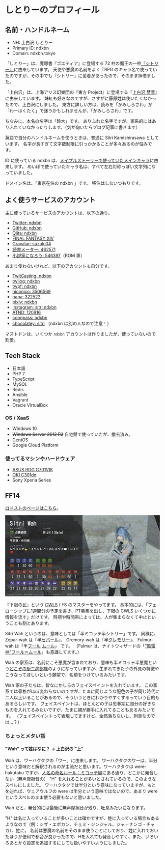 ---
---

# しとりーのプロフィール

## 名前・ハンドルネーム

- NH: 上白沢 しとりー
- Primary ID: ndxbn
- Domain: ndxbn.tokyo

「しとりー」は、魔導書『ゴエティア』に登場する 72 柱の魔王の一柱[『シトリー』](https://ja.wikipedia.org/wiki/%E3%82%B7%E3%83%88%E3%83%AA%E3%83%BC)に由来しています。
天使や悪魔の名前をよく TRPG のキャラ名で使っていたのですが、その中でも『シトリー』に愛着があったので、そのまま拝借ました。

「上白沢」は、上海アリス幻樂団の『東方 Project』に登場する『[上白沢 慧音](https://dic.pixiv.net/a/%E4%B8%8A%E7%99%BD%E6%B2%A2%E6%85%A7%E9%9F%B3)』に由来しています。
妹紅も好きなのですが、さすがに藤原姓は使いたくなかったので、上白沢にしました。
東方に詳しい方は、読みを「かみしらさわ」か「わーはくたく」で迷うかもしれませんが、「かみしらさわ」です。

ちなみに、本名の名字は「鈴木」です。
ありふれた名字ですが、家系的にはありふれていなかったりします。（気が向いたらブログ記事に書きます）

英語で自分のハンドルネームを使うときは、普通に Sitri Kamishirasawa としています。
名字が長すぎて文字数制限に引っかかることが多々あるのが悩みです。

ID に使っている ndxbn は、[メイプルストーリーで使っていたメインキャラ](https://maplestory.nexon.co.jp/mypage/avatar/?oid=2030064139&nick=ndxbn)に由来します。
めいぽで使っていたキャラ名は、すべて左右対称っぽい文字列になっていました。

ドメイン名は、「東京在住の ndxbn 」です。
移住はしないつもりです。

## よく使うサービスのアカウント

主に使っているサービスのアカウントは、以下の通り。

- [Twitter: ndxbn](https://twitter.com/ndxbn)
- [GitHub: ndxbn](https://github.com/ndxbn)
- [Qiita: ndxbn](https://qiita.com/ndxbn)
- [FINAL FANTASY XIV](https://jp.finalfantasyxiv.com/lodestone/character/26361370/)
- [Gravatar: suzuki04](https://ja.gravatar.com/suzukik04)
- [読書メーター: 462571](https://bookmeter.com/users/462571)
- [小説家になろう: 546397](https://mypage.syosetu.com/546397/)（ROM 専）

あまり使わないけれど、以下のアカウントも自分です。

- [TwitCasting: ndxbn](https://twitcasting.tv/ndxbn/)
- [twilog: ndxbn](http://twilog.org/ndxbn)
- [twpf: ndxbn](http://twpf.jp/ndxbn)
- [niconico: 3506569](http://www.nicovideo.jp/user/3506569)
- [nana: 322522](https://nana-music.com/users/322522/)
- [pixiv: ndxbn](https://pixiv.me/ndxbn)
- [Instagram: sitri.ndxbn](https://www.instagram.com/sitri.ndxbn/)
- [ATND: 120916](https://atnd.org/users/120916)
- [connpass: ndxbn](https://connpass.com/user/ndxbn/)
- [chocolatey: sitri](https://chocolatey.org/profiles/sitri) （ndxbn は別の人なので注意！）

マストドンは、いくつか `ndxbn` アカウントは作りましたが、使っていないので割愛。

## Tech Stack

- 日本語
- PHP 7
- TypeScript
- MySQL
- Redis
- Ansible
- Vagrant
- Oracle VirtualBox

### OS / XaaS

- Windows 10
- ~~Windows Server 2012 R2~~ 自宅鯖で使っていたが、撤去済み。
- CentOS
- Google Cloud Platform

### 使ってるマシンやハードウェア

- [ASUS ROG G701VIK](https://www.asus.com/jp/Laptops/ROG-G701VIK/specifications/)
- [OKI C301dn](http://www.oki.com/jp/printing/products/color/discontinued/c301dn/index.html)
- Sony Xperia Series

## FF14

[ロドストのページはこちら](https://jp.finalfantasyxiv.com/lodestone/character/26361370/)。

![FF14 Charactor Profile Card](./ff14-player-charactor-profile-card.jpg)

『下限の民』という [CWLS](https://jp.finalfantasyxiv.com/lodestone/linkshell/27584547717760894/) / FS のマスターをやってます。
基本的には、「フェローシップに1週間分の予定を書き、PT募集を出し、下限の CWLS いくつかに情報を流す」だけです。
時期や時間帯によっては、人が集まらなくて中止ということも割とあります。

Sitri Wah というのは、意味としては「半ミコッテ半シトリー」です。
同様に、 Zepar-wah は「半[ゼパール](https://ja.wikipedia.org/wiki/%E3%82%BC%E3%83%91%E3%83%AB)」、 Gremory-wah は「半[グレモリー](https://ja.wikipedia.org/wiki/%E3%82%B0%E3%83%AC%E3%83%A2%E3%83%AA%E3%83%BC)」、 Fulmur-wah は「半[フール](https://ja.wikipedia.org/wiki/%E3%83%95%E3%83%AB%E3%83%95%E3%83%AB) [ムール](https://ja.wikipedia.org/wiki/%E3%83%A0%E3%83%AB%E3%83%A0%E3%83%AB)」 です。
（Fulmur は、ナイトウィザードの「[“風雷神”フール＝ムール](http://www.fear.co.jp/nw/dlc/nw3_dld_dlc/nw3_dld_dlc.htm)」も意識してます。）

Wah の家系は、名前にこそ悪魔が含まれており、意味も半ミコッテ半悪魔という[どこぞの厨二病部族](https://dic.pixiv.net/a/%E7%B4%85%E9%AD%94%E6%97%8F)のようになっていますが、生まれてきた子の外見の特徴やこうなってほしいという願望で、名前をつけているみたいです。

Wah 家の子たちは、皆なにかしらのフェイスペイントを入れています。
この家系では骨格がほぼ変わらないのですが、たまに同じような配色の子が同じ時代に二人以上いることがあるので、そういうときにわかりやすくするっていう目的もあるらしいです。
フェイスペイントは、ほとんどの子は思春期に自分の好きなものを入れてるみたいですが、たまに親が勝手に入れてることもあるみたいです。
（フェイスペイントって表現してますけど、全然落ちないし、刺青なのでは…？）

### ちょっとメタい話

#### "Wah" って姓はなに？ → 上白沢の "上"

Wah は、ワーハクタクの「ワー」に由来します。
ワーハクタクのワーは、半分という意味だと解釈されるのが主流だと思います。ワーハクタクは were-hakutaku ですが、[人名の命名ルール：ミコッテ編](http://forum.square-enix.com/ffxiv/threads/63038)にある通り、どこかに発音しない（無声摩擦音の） "H" を入れることが多いとされているので、このようなスペルにしました。
ワーハクタクでは半分という意味になっていますが、もとを辿れば、ウェアウルフの were は半分という意味ではないので、あまり were というスペルのまま使う必要もないと思いました。

Wah だと、発音的には最後に無声摩擦音が残り、吐息みたいになります。

"H" は名に入っていることが多いことは確かですが、姓に入っている場合もあるようなので（例：シザ・エポカン、チェミ・ジンジャル、ジャ・ナンゴ・チャカ）、姓に。
名前は悪魔の名前をそのまま使うことにしており、姓に入れておいたほうが便利で都合が良かったので、Hを入れても発音しやすく、また、いろいろあとから設定を追加するにしても扱いやすいようにしました。
